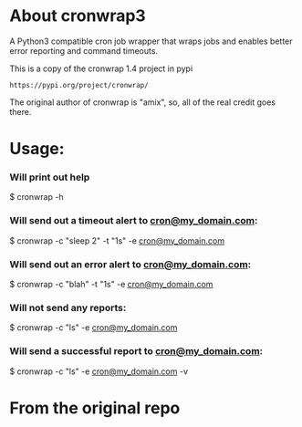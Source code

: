 # About cronwrap3

A Python3 compatible cron job wrapper that wraps jobs and enables better error 
reporting and command timeouts.

This is a copy of the cronwrap 1.4 project in pypi

    https://pypi.org/project/cronwrap/

The original author of cronwrap is "amix", so, all of the real credit goes there.

# Usage:

### Will print out help
$ cronwrap -h

### Will send out a timeout alert to cron@my_domain.com:
$ cronwrap -c "sleep 2" -t "1s" -e cron@my_domain.com

### Will send out an error alert to cron@my_domain.com:
$ cronwrap -c "blah" -t "1s" -e cron@my_domain.com

### Will not send any reports:
$ cronwrap -c "ls" -e cron@my_domain.com

### Will send a successful report to cron@my_domain.com:
$ cronwrap -c "ls" -e cron@my_domain.com -v

# From the original repo

